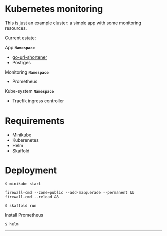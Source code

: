 # Kubernetes monitoring

This is just an example cluster: a simple app with some monitoring resources. 

Current estate:

App **`Namespace`**
* [go-url-shortener](https://github.com/xcoulon/go-url-shortener)
* Postrges

Monitoring **`Namespace`**
* Prometheus

Kube-system **`Namespace`**
* Traefik ingress controller

# Requirements

* Minikube
* Kuberenetes 
* Helm
* Skaffold


# Deployment

```
$ minikube start 
```
```
firewall-cmd --zone=public --add-masquerade --permanent &&
firewall-cmd --reload &&
```

```
$ skaffold run
```

Install Prometheus
```
$ helm 
```

---
